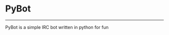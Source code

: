 # PyBot
---------------------------------------------------
PyBot is a simple IRC bot written in python for fun
